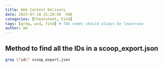 ```yaml
---
title: Web Content Delivery
date: 2023-07-18 15:28:58 -500
categories: [Cheatsheet, Find]
tags: [grep, wcd, find] # TAG names should always be lowercase
author: mm
---
```

## Method to find all the IDs in a scoop_export.json 

```bash
grep \"id\" scoop_export.json
```

